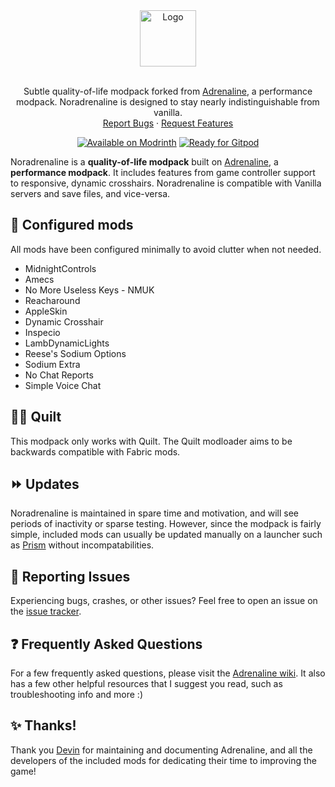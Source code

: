 <div align="center">
  <a href="https://github.com/exincore/Noradrenaline">
    <img src="https://raw.githubusercontent.com/exincore/Noradrenaline/main/docs/images/icon.png" alt="Logo" height="90">
  </a>
  <br />
  <br />
  <p align="center">
    Subtle quality-of-life modpack forked from <a href="https://github.com/intergrav/Adrenaline">Adrenaline</a>, a performance modpack. Noradrenaline is designed to stay nearly indistinguishable from vanilla.
    <br />
    <a href="https://github.com/exincore/Nordrenaline/issues">Report Bugs</a>
    ·
    <a href="https://github.com/exincore/Noradrenaline/issues">Request Features</a>
  </p>
  <a href="https://modrinth.com/modpack/noradrenaline"><img src="https://cdn.jsdelivr.net/npm/@intergrav/devins-badges@3/assets/compact-minimal/available/modrinth_vector.svg" alt="Available on Modrinth"></a>
  <a href="https://gitpod.io/from-referrer/"><img src="https://cdn.jsdelivr.net/npm/@intergrav/devins-badges@3/assets/compact-minimal/supported/gitpod_vector.svg" alt="Ready for Gitpod"></a>
</div>

Noradrenaline is a **quality-of-life modpack** built on [Adrenaline](https://modrinth.com/modpack/noradrenaline), a **performance modpack**. It includes features from game controller support to responsive, dynamic crosshairs. Noradrenaline is compatible with Vanilla servers and save files, and vice-versa.

## 🧩 Configured mods

All mods have been configured minimally to avoid clutter when not needed.

- MidnightControls
- Amecs
- No More Useless Keys - NMUK
- Reacharound
- AppleSkin
- Dynamic Crosshair
- Inspecio
- LambDynamicLights
- Reese's Sodium Options
- Sodium Extra
- No Chat Reports
- Simple Voice Chat

## 🏳️‍🌈 Quilt

This modpack only works with Quilt. The Quilt modloader aims to be backwards compatible with Fabric mods.

## ⏩ Updates

Noradrenaline is maintained in spare time and motivation, and will see periods of inactivity or sparse testing. However, since the modpack is fairly simple, included mods can usually be updated manually on a launcher such as [Prism](https://prismlauncher.org/) without incompatabilities.

## 🐛 Reporting Issues

Experiencing bugs, crashes, or other issues? Feel free to open an issue on the [issue tracker](https://github.com/exincore/Noradrenaline/issues).

## ❓ Frequently Asked Questions

For a few frequently asked questions, please visit the [Adrenaline wiki](https://github.com/intergrav/Adrenaline/wiki). It also has a few other helpful resources that I suggest you read, such as troubleshooting info and more :)

## ✨ Thanks!

Thank you <a href="https://modrinth.com/user/Devin">Devin</a> for maintaining and documenting Adrenaline, and all the developers of the included mods for dedicating their time to improving the game!